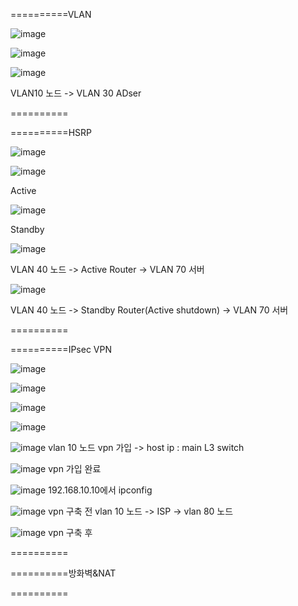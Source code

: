==========VLAN

![image](https://github.com/user-attachments/assets/c16a504a-c85e-4ffc-81e3-614973e1e390)

![image](https://github.com/user-attachments/assets/f589ee3b-c12e-496c-9c76-90284b260a51)

![image](https://github.com/user-attachments/assets/e97f430c-678e-4168-8ec1-7314312b044c)

VLAN10 노드 -> VLAN 30 ADser

==========

==========HSRP

![image](https://github.com/user-attachments/assets/a288701c-ca57-4128-a240-744636a3c0ea)


![image](https://github.com/user-attachments/assets/a7b2f556-8f5c-49b6-8a46-287c41e8f8d3)


Active


![image](https://github.com/user-attachments/assets/9f317540-7400-4d8c-a779-29934788da33)

Standby


![image](https://github.com/user-attachments/assets/f8aa2a99-9c3a-4ed8-adcf-1734a616eb29)

VLAN 40 노드 -> Active Router -> VLAN 70 서버


![image](https://github.com/user-attachments/assets/36eacbbf-7a8c-4467-8baf-0addb5341623)

VLAN 40 노드 -> Standby Router(Active shutdown) -> VLAN 70 서버

==========

==========IPsec VPN

![image](https://github.com/user-attachments/assets/979fc2f5-b70f-4a94-b057-ab2c255d8315)

![image](https://github.com/user-attachments/assets/5421755b-0cbe-4b04-a1b8-f567d22ae517)

![image](https://github.com/user-attachments/assets/9ddb4926-a874-4263-9610-c893af5a77d1)

![image](https://github.com/user-attachments/assets/6222cafb-7f1e-45d9-9ea3-267c8b55e6d6)

![image](https://github.com/user-attachments/assets/dc832f79-0291-4bd2-87c3-f49946fa9245)
vlan 10 노드 vpn 가입 -> host ip : main L3 switch

![image](https://github.com/user-attachments/assets/469928bb-6a0e-472d-b118-61cfb1da93bc)
vpn 가입 완료

![image](https://github.com/user-attachments/assets/4c41629f-767c-4f49-95a6-846e28b6ff31)
192.168.10.10에서 ipconfig

![image](https://github.com/user-attachments/assets/51702da2-471b-4243-9264-87cfad9256dc)
vpn 구축 전 vlan 10 노드 -> ISP -> vlan 80 노드

![image](https://github.com/user-attachments/assets/e1cf3ffb-6b25-45ba-a99a-86e682dba9ff)
vpn 구축 후


==========

==========방화벽&NAT




==========
